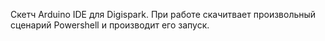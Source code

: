 Скетч Arduino IDE для Digispark. 
При работе скачитвает произвольный сценарий Powershell и производит его запуск.
